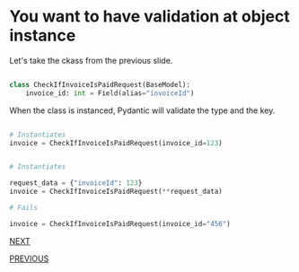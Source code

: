 # You want to have validation at object instance 

Let's take the ckass from the previous slide.

``` python

class CheckIfInvoiceIsPaidRequest(BaseModel):
    invoice_id: int = Field(alias="invoiceId")
```

When the class is instanced, Pydantic will validate the type and the key.

``` python

# Instantiates
invoice = CheckIfInvoiceIsPaidRequest(invoice_id=123)


# Instantiates

request_data = {"invoiceId": 123}
invoice = CheckIfInvoiceIsPaidRequest(**request_data)

# Fails

invoice = CheckIfInvoiceIsPaidRequest(invoice_id="456")
```


[NEXT](5.md)


[PREVIOUS](3.md)